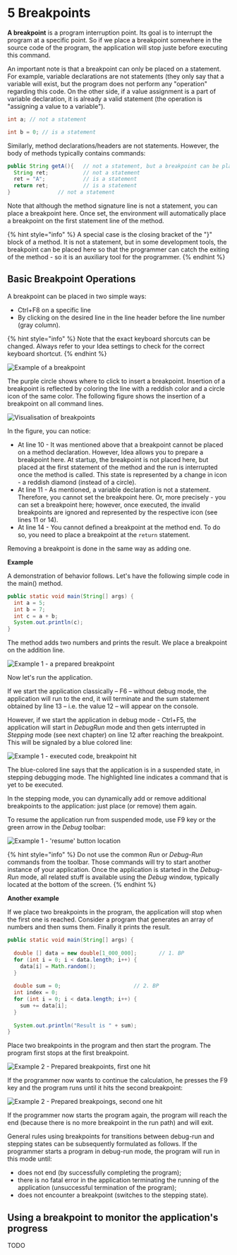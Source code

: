 # 5 Breakpoints

**A breakpoint** is a program interruption point. Its goal is to interrupt the program at a specific point. So if we place a breakpoint somewhere in the source code of the program, the application will stop juste before executing this command.

An important note is that a breakpoint can only be placed on a statement. For example, variable declarations are not statements (they only say that a variable will exist, but the program does not perform any "operation" regarding this code. On the other side, if a value assignment is a part of variable declaration, it is already a valid statement (the operation is "assigning a value to a variable").

```java
int a; // not a statement

int b = 0; // is a statement
```

Similarly, method declarations/headers are not statements. However, the body of methods typically contains commands:

```java
public String getA(){	// not a statement, but a breakpoint can be placed here
  String ret;         	// not a statement
  ret = "A";        	// is a statement
  return ret;         	// is a statement
}         		// not a statement
```

Note that although the method signature line is not a statement, you can place a breakpoint here. Once set, the environment will automatically place a breakpoint on the first statement line of the method.

{% hint style="info" %}
A special case is the closing bracket of the "}" block of a method. It is not a statement, but in some development tools, the breakpoint can be placed here so that the programmer can catch the exiting of the method - so it is an auxiliary tool for the programmer.
{% endhint %}

## Basic Breakpoint Operations

A breakpoint can be placed in two simple ways:

* Ctrl+F8 on a specific line
* By clicking on the desired line in the line header before the line number (gray column).

{% hint style="info" %}
Note that the exact keyboard shorcuts can be changed. Always refer to your Idea settings to check for the correct keyboard shortcut.
{% endhint %}

![Example of a breakpoint](Imgs/5-demo-breakpoint.jpg)

The purple circle shows where to click to insert a breakpoint. Insertion of a breakpoint is reflected by coloring the line with a reddish color and a circle icon of the same color. The following figure shows the insertion of a breakpoint on all command lines.

![Visualisation of breakpoints](Imgs/5-where-breakpoint.jpg)

In the figure, you can notice:

* At line 10 - It was mentioned above that a breakpoint cannot be placed on a method declaration. However, Idea allows you to prepare a breakpoint here. At startup, the breakpoint is not placed here, but placed at the first statement of the method and the run is interrupted once the method is called. This state is represented by a change in icon - a reddish diamond  (instead of a circle).&#x20;
* At line 11 - As mentioned, a variable declaration is not a statement. Therefore, you cannot set the breakpoint here. Or, more precisely - you can set a breakpoint here; however, once executed, the invalid breakpoints are ignored and represented by the respective icon (see lines 11 or 14).
* At line 14 - You cannot defined a breakpoint at the method end. To do so, you need to place a breakpoint at the `return` statement.

Removing a breakpoint is done in the same way as adding one.&#x20;

**Example**

A demonstration of behavior follows. Let's have the following simple code in the main() method.

```java
public static void main(String[] args) { 
  int a = 5;  
  int b = 7;  
  int c = a + b;  
  System.out.println(c);  
} 
```

The method adds two numbers and prints the result. We place a breakpoint on the addition line.

![Example 1 - a prepared breakpoint](Imgs/5-example-prepared.jpg)

Now let's run the application.

If we start the application classically – F6 – without debug mode, the application will run to the end, it will terminate and the sum statement obtained by line 13 – i.e. the value 12 – will appear on the console.

However, if we start the application in debug mode - Ctrl+F5, the application will start in _DebugRun_ mode and then gets interrupted in _Stepping_ mode (see next chapter) on line 12 after reaching the breakpoint. This will be signaled by a blue colored line:

![Example 1 - executed code, breakpoint hit](Imgs/5-example-run.jpg)

The blue-colored line says that the application is in a suspended state, in stepping debugging mode. The highlighted line indicates a command that is yet to be executed.

In the stepping mode, you can dynamically add or remove additional breakpoints to the application: just place (or remove) them again.

To resume the application run from suspended mode, use F9 key or the green arrow in the _Debug_ toolbar:

![Example 1 - 'resume' button location](Imgs/5-example-how-resume.jpg)

{% hint style="info" %}
Do not use the common _Run_ or _Debug-Run_ commands from the toolbar. Those commands will try to start another instance of your application. Once the application is started in the _Debug-Run_ mode, all related stuff is available using the _Debug_ window, typically located at the bottom of the screen.
{% endhint %}

**Another example**

If we place two breakpoints in the program, the application will stop when the first one is reached. Consider a program that generates an array of numbers and then sums them. Finally it prints the result.

```java
public static void main(String[] args) {
 
  double [] data = new double[1_000_000]; 		// 1. BP
  for (int i = 0; i < data.length; i++) {
    data[i] = Math.random();
  }
  
  double sum = 0;   					// 2. BP
  int index = 0;
  for (int i = 0; i < data.length; i++) {
    sum += data[i];
  }
  
  System.out.println("Result is " + sum);
} 
```

Place two breakpoints in the program and then start the program. The program first stops at the first breakpoint.

![Example 2 - Prepared breakpoints, first one hit](Imgs/5-example2-A.jpg)

If the programmer now wants to continue the calculation, he presses the F9 key and the program runs until it hits the second breakpoint:

![Example 2 - Prepared breakpoings, second one hit](Imgs/5-example2-B.jpg)

If the programmer now starts the program again, the program will reach the end (because there is no more breakpoint in the run path) and will exit.

General rules using breakpoints for transitions between debug-run and stepping states can be subsequently formulated as follows. If the programmer starts a program in debug-run mode, the program will run in this mode until:

* does not end (by successfully completing the program);
* there is no fatal error in the application terminating the running of the application (unsuccessful termination of the program);
* does not encounter a breakpoint (switches to the stepping state).

## Using a breakpoint to monitor the application's progress

TODO



































